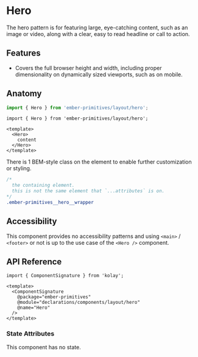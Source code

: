 # Hero

The hero pattern is for featuring large, eye-catching content, such as an image or video, along with a clear, easy to read headline or call to action.

## Features 

* Covers the full browser height and width, including proper dimensionality on dynamically sized viewports, such as on mobile.

## Anatomy

```js 
import { Hero } from 'ember-primitives/layout/hero';
```

```gjs 
import { Hero } from 'ember-primitives/layout/hero';

<template>
  <Hero>
    content
  </Hero>
</template>
```

There is 1 BEM-style class on the element to enable further customization or styling.
```css
/* 
  the containing element. 
  this is not the same element that `...attributes` is on.
*/ 
.ember-primitives__hero__wrapper
```

## Accessibility

This component provides no accessibility patterns and using `<main>` / `<footer>` or not is up to the use case of the `<Hero />` component.

## API Reference

```gjs live no-shadow
import { ComponentSignature } from 'kolay';

<template>
  <ComponentSignature 
    @package="ember-primitives" 
    @module="declarations/components/layout/hero" 
    @name="Hero" 
  />
</template>
```

### State Attributes

This component has no state.
